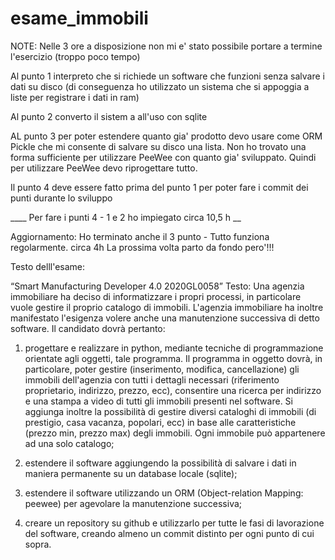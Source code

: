 # esame_immobili
NOTE:
Nelle 3 ore a disposizione non  mi e' stato possibile portare a termine l'esercizio (troppo poco tempo)

Al punto 1 interpreto che si richiede un software che funzioni senza salvare i dati su disco 
(di conseguenza ho utilizzato un sistema che si appoggia a liste per registrare i dati in ram)

Al punto 2 converto il sistem a all'uso con sqlite

AL punto 3  per poter estendere quanto gia' prodotto devo usare come ORM  Pickle che mi consente di salvare su disco una lista.
Non ho trovato una forma sufficiente per utilizzare PeeWee con quanto gia' sviluppato. Quindi per utilizzare PeeWee devo riprogettare tutto.

Il punto 4 deve essere fatto prima del punto 1 per poter fare i commit dei punti durante lo sviluppo

____ Per fare i punti 4 - 1 e 2 ho impiegato circa 10,5 h __

Aggiornamento:
Ho terminato anche il 3 punto - Tutto funziona regolarmente. circa  4h
La prossima volta parto da fondo pero'!!!


Testo delll'esame:

“Smart Manufacturing Developer 4.0 2020GL0058”
Testo:
Una agenzia immobiliare ha deciso di informatizzare i propri processi, in particolare vuole gestire il proprio catalogo di immobili. L'agenzia immobiliare ha inoltre manifestato l'esigenza volere anche una manutenzione successiva di detto software. 
Il candidato dovrà pertanto: 

1. progettare e realizzare in python, mediante tecniche di programmazione orientate agli oggetti, tale programma. 
Il programma in oggetto dovrà, in particolare, poter gestire (inserimento, modifica, cancellazione) gli immobili dell'agenzia con tutti i dettagli necessari (riferimento proprietario, indirizzo, prezzo, ecc), consentire una ricerca per indirizzo e una stampa a video di tutti gli immobili presenti nel software. 
Si aggiunga inoltre la possibilità di gestire diversi cataloghi di immobili (di prestigio, casa vacanza, popolari, ecc) in base alle caratteristiche (prezzo min, prezzo max) degli immobili. 
Ogni immobile può appartenere ad una solo catalogo; 

2. estendere il software aggiungendo la possibilità di salvare i dati in maniera permanente su un database locale (sqlite); 

3. estendere il software utilizzando un ORM (Object-relation Mapping: peewee) per agevolare la manutenzione successiva; 
4. creare un repository su github e utilizzarlo per tutte le fasi di lavorazione del software, creando almeno un commit distinto per ogni punto di cui sopra.
